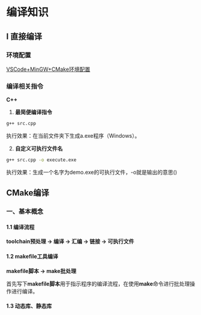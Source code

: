 # 编译知识

## Ⅰ 直接编译

### 环境配置

[VSCode+MinGW+CMake环境配置](https://www.cnblogs.com/evergl0w/p/18392392)

### 编译相关指令

**C++**

1. **最简便编译指令**

```bash
g++ src.cpp
```

执行效果：在当前文件夹下生成a.exe程序（Windows）。

2. **自定义可执行文件名**

```bash
g++ src.cpp -o execute.exe
```

执行效果：生成一个名字为demo.exe的可执行文件，-o就是输出的意思()



## CMake编译

### 一、基本概念

#### 1.1 编译流程

**toolchain预处理 -> 编译 -> 汇编 -> 链接 -> 可执行文件**

#### 1.2 makefile工具编译

**makefile脚本 -> make批处理**

首先写下**makefile脚本**用于指示程序的编译流程，在使用**make**命令进行批处理操作进行编译。

#### 1.3 动态库、静态库

